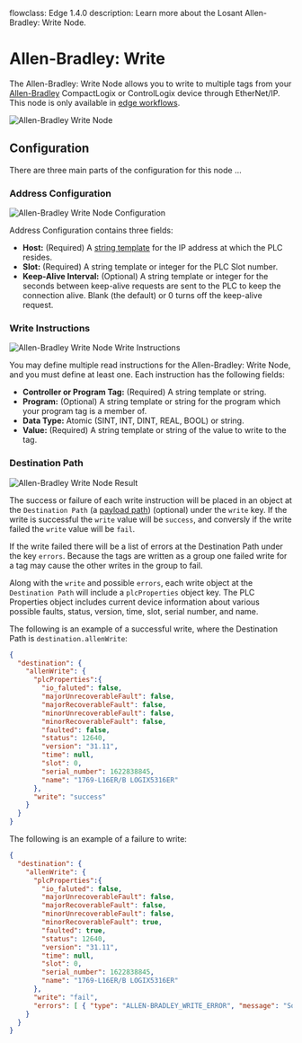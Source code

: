 flowclass: Edge 1.4.0
description: Learn more about the Losant Allen-Bradley: Write Node.

# Allen-Bradley: Write

The Allen-Bradley: Write Node allows you to write to multiple tags from your [Allen-Bradley](https://en.wikipedia.org/wiki/Allen-Bradley) CompactLogix or ControlLogix device through EtherNet/IP. This node is only available in [edge workflows](/workflows/edge-workflows/).

![Allen-Bradley Write Node](/images/workflows/data/allen-bradley-write-node.png "Allen-Bradley Write Node")

## Configuration

There are three main parts of the configuration for this node ...

### Address Configuration

![Allen-Bradley Write Node Configuration](/images/workflows/data/allen-bradley-write-node-connection.png "Allen-Bradley Write Node Configuration")

Address Configuration contains three fields:

* **Host:** (Required) A [string template](/workflows/accessing-payload-data/#string-templates) for the IP address at which the PLC resides.
* **Slot:** (Required) A string template or integer for the PLC Slot number.
* **Keep-Alive Interval:** (Optional) A string template or integer for the seconds between keep-alive requests are sent to the PLC to keep the connection alive. Blank (the default) or 0 turns off the keep-alive request.

### Write Instructions

![Allen-Bradley Write Node Write Instructions](/images/workflows/data/allen-bradley-write-node-instructions.png "Allen-Bradley Write Node Instructions")

You may define multiple read instructions for the Allen-Bradley: Write Node, and you must define at least one. Each instruction has the following fields:

* **Controller or Program Tag:** (Required) A string template or string.
* **Program:** (Optional) A string template or string for the program which your program tag is a member of. 
* **Data Type:** Atomic (SINT, INT, DINT, REAL, BOOL) or string.
* **Value:** (Required) A string template or string of the value to write to the tag.

### Destination Path

![Allen-Bradley Write Node Result](/images/workflows/data/allen-bradley-write-node-path.png "Allen-Bradley Write Node Result")

The success or failure of each write instruction will be placed in an object at the `Destination Path` (a [payload path](/workflows/accessing-payload-data/#payload-paths)) (optional) under the `write` key. If the write is successful the `write` value will be `success`, and conversly if the write failed the `write` value will be `fail`.

If the write failed there will be a list of errors at the Destination Path under the key `errors`. Because the tags are written as a group one failed write for a tag may cause the other writes in the group to fail.

Along with the `write` and possible `errors`, each write object at the `Destination Path` will include a `plcProperties` object key. The PLC Properties object includes current device information about various possible faults, status, version, time, slot, serial number, and name.

The following is an example of a successful write, where the Destination Path is `destination.allenWrite`:

```json
{
  "destination": {
    "allenWrite": {
      "plcProperties":{
        "io_faluted": false,
        "majorUnrecoverableFault": false,
        "majorRecoverableFault": false,
        "minorUnrecoverableFault": false,
        "minorRecoverableFault": false,
        "faulted": false,
        "status": 12640,
        "version": "31.11",
        "time": null,
        "slot": 0,
        "serial_number": 1622838845,
        "name": "1769-L16ER/B LOGIX5316ER"
      },
      "write": "success"
    }
  }
}
```

The following is an example of a failure to write:

```json
{
  "destination": {
    "allenWrite": {
      "plcProperties":{
        "io_faluted": false,
        "majorUnrecoverableFault": false,
        "majorRecoverableFault": false,
        "minorUnrecoverableFault": false,
        "minorRecoverableFault": true,
        "faulted": true,
        "status": 12640,
        "version": "31.11",
        "time": null,
        "slot": 0,
        "serial_number": 1622838845,
        "name": "1769-L16ER/B LOGIX5316ER"
      },
      "write": "fail",
      "errors": [ { "type": "ALLEN-BRADLEY_WRITE_ERROR", "message": "Something useful to help you fix the issue." } ]
    }
  }
}
```
